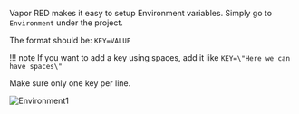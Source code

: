 Vapor RED makes it easy to setup Environment variables. Simply go to `Environment` under the project.

The format should be:
`KEY=VALUE`

!!! note
    If you want to add a key using spaces, add it like `KEY=\"Here we can have spaces\"`

Make sure only one key per line.

![Environment1](/images/environment1.png)